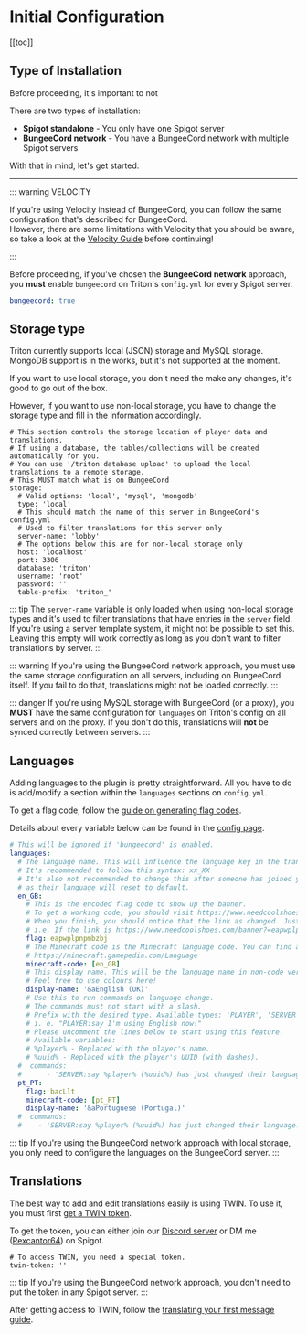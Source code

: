 # Initial Configuration

[[toc]]

## Type of Installation

Before proceeding, it's important to not

There are two types of installation:

- **Spigot standalone** - You only have one Spigot server
- **BungeeCord network** - You have a BungeeCord network with multiple Spigot servers

With that in mind, let's get started.

---

::: warning VELOCITY

If you're using Velocity instead of BungeeCord, you can follow the same configuration that's described for BungeeCord.  
However, there are some limitations with Velocity that you should be aware, so take a look at
the [Velocity Guide](/guides/velocity.md) before continuing!

:::

Before proceeding, if you've chosen the **BungeeCord network** approach,
you **must** enable `bungeecord` on Triton's `config.yml` for every
Spigot server.

```yaml
bungeecord: true
```

## Storage type

Triton currently supports local (JSON) storage and MySQL storage.
MongoDB support is in the works, but it's not supported at the moment.

If you want to use local storage, you don't need the make any changes, it's good to go out of the box.

However, if you want to use non-local storage, you have to change the storage type and fill in the information accordingly.

```yaml{7}
# This section controls the storage location of player data and translations.
# If using a database, the tables/collections will be created automatically for you.
# You can use '/triton database upload' to upload the local translations to a remote storage.
# This MUST match what is on BungeeCord
storage:
  # Valid options: 'local', 'mysql', 'mongodb'
  type: 'local'
  # This should match the name of this server in BungeeCord's config.yml
  # Used to filter translations for this server only
  server-name: 'lobby'
  # The options below this are for non-local storage only
  host: 'localhost'
  port: 3306
  database: 'triton'
  username: 'root'
  password: ''
  table-prefix: 'triton_'
```

::: tip
The `server-name` variable is only loaded when using non-local storage types
and it's used to filter translations that have entries in the `server` field.  
If you're using a server template system, it might not be possible to set this.
Leaving this empty will work correctly as long as you don't want to filter
translations by server.
:::

::: warning
If you're using the BungeeCord network approach, you must use the same storage configuration on all servers, including on BungeeCord itself.
If you fail to do that, translations might not be loaded correctly.
:::

::: danger
If you're using MySQL storage with BungeeCord (or a proxy), you **MUST** have the same configuration for `languages` on Triton's config on
all servers and on the proxy.
If you don't do this, translations will **not** be synced correctly between servers.
:::

## Languages

Adding languages to the plugin is pretty straightforward.
All you have to do is add/modify a section within the `languages` sections on `config.yml`.

To get a flag code, follow the [guide on generating flag codes](../guides/flags.md).

Details about every variable below can be found in the [config page](../concepts/config.md).

```yaml
# This will be ignored if 'bungeecord' is enabled.
languages:
  # The language name. This will influence the language key in the translation files.
  # It's recommended to follow this syntax: xx_XX
  # It's also not recommended to change this after someone has joined your server,
  # as their language will reset to default.
  en_GB:
    # This is the encoded flag code to show up the banner.
    # To get a working code, you should visit https://www.needcoolshoes.com/banner and create your banner.
    # When you finish, you should notice that the link as changed. Just copy the code generated by it.
    # i.e. If the link is https://www.needcoolshoes.com/banner?=eapwplpnpmbzbj then the code will be eapwplpnpmbzbj
    flag: eapwplpnpmbzbj
    # The Minecraft code is the Minecraft language code. You can find a complete list here:
    # https://minecraft.gamepedia.com/Language
    minecraft-code: [en_GB]
    # This display name. This will be the language name in non-code version. For example, en_UK should be English (UK)
    # Feel free to use colours here!
    display-name: '&aEnglish (UK)'
    # Use this to run commands on language change.
    # The commands must not start with a slash.
    # Prefix with the desired type. Available types: 'PLAYER', 'SERVER'
    # i. e. "PLAYER:say I'm using English now!"
    # Please uncomment the lines below to start using this feature.
    # Available variables:
    # %player% - Replaced with the player's name.
    # %uuid% - Replaced with the player's UUID (with dashes).
  #  commands:
  #      - 'SERVER:say %player% (%uuid%) has just changed their language!'
  pt_PT:
    flag: bacLlt
    minecraft-code: [pt_PT]
    display-name: '&aPortuguese (Portugal)'
  #  commands:
  #    - 'SERVER:say %player% (%uuid%) has just changed their language!'
```

::: tip
If you're using the BungeeCord network approach with local storage,
you only need to configure the languages on the BungeeCord server.
:::

## Translations

The best way to add and edit translations easily is using TWIN.
To use it, you must first [get a TWIN token](../concepts/twin.md).

To get the token, you can either join our [Discord server](https://triton.rexcantor64.com/discord)
or DM me ([Rexcantor64](https://www.spigotmc.org/members/rexcantor64.165436/)) on Spigot.

```yaml{4}
# To access TWIN, you need a special token.
twin-token: ''
```

::: tip
If you're using the BungeeCord network approach, you don't need to put the token in any Spigot server.
:::

After getting access to TWIN, follow the [translating your first message guide](../guides/first-translation.md).
